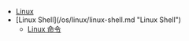 * [Linux](/os/linux/)
* [Linux Shell](/os/linux/linux-shell.md "Linux Shell")
    * [Linux 命令](/os/linux/linux%20指令.md "Linux 命令")